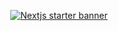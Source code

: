 
<p align="center">
  <a href="https://creativedesignsguru.com/demo/Nextjs-Blog-Boilerplate/"><img src="public/assets/images/screenshot_1?raw=true" alt="Nextjs starter banner"></a>
</p>
